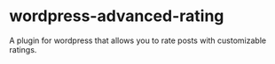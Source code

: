 wordpress-advanced-rating
=========================

A plugin for wordpress that allows you to rate posts with customizable ratings.
